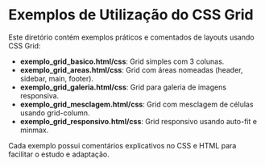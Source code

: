 # Exemplos de Utilização do CSS Grid

Este diretório contém exemplos práticos e comentados de layouts usando CSS Grid:

- **exemplo_grid_basico.html/css**: Grid simples com 3 colunas.
- **exemplo_grid_areas.html/css**: Grid com áreas nomeadas (header, sidebar, main, footer).
- **exemplo_grid_galeria.html/css**: Grid para galeria de imagens responsiva.
- **exemplo_grid_mesclagem.html/css**: Grid com mesclagem de células usando grid-column.
- **exemplo_grid_responsivo.html/css**: Grid responsivo usando auto-fit e minmax.

Cada exemplo possui comentários explicativos no CSS e HTML para facilitar o estudo e adaptação.
